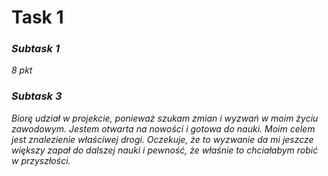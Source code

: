 # Task 1
### *Subtask 1*

*8 pkt*

### *Subtask 3*

*Biorę udział w projekcie, ponieważ szukam zmian i wyzwań w moim życiu zawodowym. Jestem otwarta na nowości i gotowa do nauki. Moim celem jest znalezienie właściwej drogi. Oczekuje, że to wyzwanie da mi jeszcze większy zapał do dalszej nauki i pewność, że właśnie to chciałabym robić w przyszłości.* 
